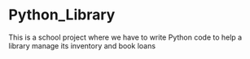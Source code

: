 # Python_Library
This is a school project where we have to write Python code to help a library manage its inventory and book loans
